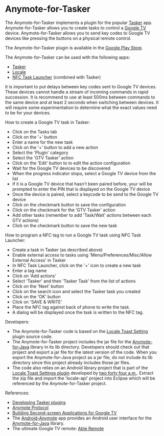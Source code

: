 Anymote-for-Tasker
==================

<p>The Anymote-for-Tasker implements a plugin for the popular <a href="https://play.google.com/store/apps/details?id=net.dinglisch.android.taskerm">Tasker</a> app.
Anymote-for-Tasker allows you to create tasks to control a <a href="https://developers.google.com/tv/">Google TV</a> device.
Anymote-for-Tasker allows you to send key codes to Google TV devices like pressing the buttons on a physical remote control.</p>

<p>The Anymote-for-Tasker plugin is available in the <a href="https://play.google.com/store/apps/details?id=com.entertailion.android.tasker">Google Play Store</a>.</p>

<p>The Anymote-for-Tasker can be used with the following apps:
<ul>
<li><a href="https://play.google.com/store/apps/details?id=net.dinglisch.android.taskerm">Tasker</a></li>
<li><a href="https://play.google.com/store/apps/details?id=com.twofortyfouram.locale">Locale</a></li>
<li><a href="https://play.google.com/store/apps/details?id=com.jwsoft.nfcactionlauncher">NFC Task Launcher</a> (combined with Tasker)</li>
</ul>
</p>

<p>It is important to put delays between key codes sent to Google TV devices. These devices cannot handle a stream of incoming commands in rapid succession.
It is recommend to use at least 500ms between commands to the same device and at least 2 seconds when switching between devices.
It will require some experimentation to determine what the exact values need to be for your devices.
</p>

<p>How to create a Google TV task in Tasker:
<ul>
<li>Click on the Tasks tab</li>
<li>Click on the '+' button</li>
<li>Enter a name for the new task</li>
<li>Click on the '+' button to add a new action</li>
<li>Select the 'Plugin' category</li>
<li>Select the 'GTV Tasker' action</li>
<li>Click on the 'Edit' button to to edit the action configuration</li>
<li>Wait for the Google TV devices to be discovered</li>
<li>When the progress indicator stops, select a Google TV device from the list</li>
<li>If it is a Google TV device that hasn't been paired before, your will be prompted to enter the PIN that is displayed on the Google TV device</li>
<li>Once the device is paired, select a keycode to be send to the Google TV device</li>
<li>Click on the checkmark button to save the configuration</li>
<li>Click on the checkmark for the 'GTV Tasker' action</li>
<li>Add other tasks (remember to add 'Task/Wait' actions between each GTV actions)</li>
<li>Click on the checkmark button to save the new task</li>
</ul>
</p>

<p>How to program a NFC tag to run a Google TV task using NFC Task Launcher:
<ul>
<li>Create a task in Tasker (as described above)</li>
<li>Enable external access to tasks using 'Menu/Preferences/Misc/Allow External Access' in Tasker</li>
<li>In NFC Task Launcher, click on the '+' icon to create a new task</li>
<li>Enter a tag name</li>
<li>Click on 'Add actions'</li>
<li>Select 'Tasker' and then 'Tasker Task' from the list of actions</li>
<li>Click on the 'Next' button</li>
<li>Click on the search icon and select the Tasker task you created</li>
<li>Click on the 'OK' button</li>
<li>Click on 'SAVE & WRITE'</li>
<li>Place the NFC tag against back of phone to write the task.</li>
<li>A dialog will be displayed once the task is written to the NFC tag.</li>
</ul>
</p>

<p>Developers:
<ul>
<li>The Anymote-for-Tasker code is based on the <a href="http://www.twofortyfouram.com/developer.html">Locale Toast Setting</a> plugin source code.</li>
<li>The Anymote-for-Tasker project includes the jar file for the <a href="https://github.com/entertailion/Anymote-for-Java">Anymote-for-Java</a> library in its lib directory. 
Developers should check out that project and export a jar file for the latest version of the code. 
When you export the Anymote-for-Java project as a jar file, do not include its lib directory since this project already includes those jar files.</li>
<li>The code also relies on an Android library project that is part of the <a href="http://www.twofortyfouram.com/developer/toast.zip">Locale Toast Settings plugin</a> developed by <a href="http://www.twofortyfouram.com/developer.html">two forty four a.m.</a>.
Extract the zip file and import the 'locale-api' project into Eclipse which will be referenced by the Anymote-for-Tasker project.</li>
</ul>
</p>

<p>References:
<ul>
<li><a href="http://tasker.dinglisch.net/plugins.html">Developing Tasker plugins</a></li>
<li><a href="https://developers.google.com/tv/remote/docs/anymote">Anymote Protocol</a></li>
<li><a href="https://developers.google.com/tv/remote/docs/developing">Building Second-screen Applications for Google TV</a></li>
<li>The <a href="https://github.com/entertailion/Android-Anymote">Android-Anymote</a> app provides an Android user interface for the <a href="https://github.com/entertailion/Anymote-for-Java">Anymote-for-Java</a> library.</li>
<li>The ultimate Google TV remote: <a href="https://play.google.com/store/apps/details?id=com.entertailion.android.remote">Able Remote</a></li>
</ul>
</p>
